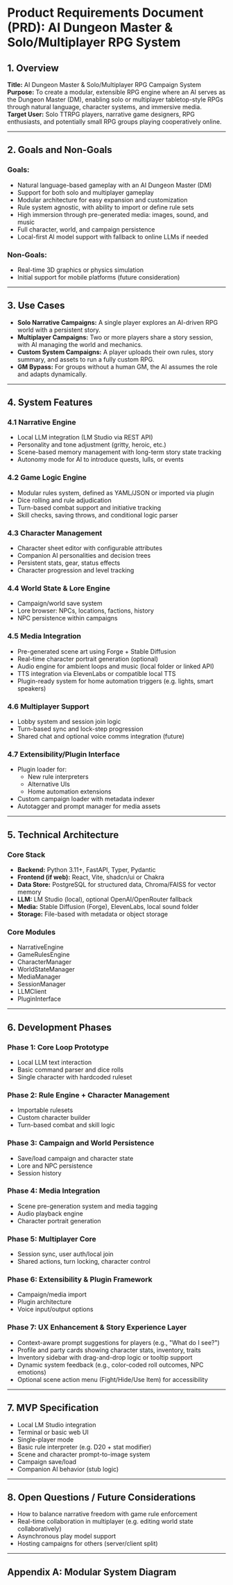 # Product Requirements Document (PRD): AI Dungeon Master & Solo/Multiplayer RPG System

## 1. Overview
**Title:** AI Dungeon Master & Solo/Multiplayer RPG Campaign System  
**Purpose:** To create a modular, extensible RPG engine where an AI serves as the Dungeon Master (DM), enabling solo or multiplayer tabletop-style RPGs through natural language, character systems, and immersive media.  
**Target User:** Solo TTRPG players, narrative game designers, RPG enthusiasts, and potentially small RPG groups playing cooperatively online.

---

## 2. Goals and Non-Goals
### Goals:
- Natural language-based gameplay with an AI Dungeon Master (DM)
- Support for both solo and multiplayer gameplay
- Modular architecture for easy expansion and customization
- Rule system agnostic, with ability to import or define rule sets
- High immersion through pre-generated media: images, sound, and music
- Full character, world, and campaign persistence
- Local-first AI model support with fallback to online LLMs if needed

### Non-Goals:
- Real-time 3D graphics or physics simulation
- Initial support for mobile platforms (future consideration)

---

## 3. Use Cases
- **Solo Narrative Campaigns:** A single player explores an AI-driven RPG world with a persistent story.
- **Multiplayer Campaigns:** Two or more players share a story session, with AI managing the world and mechanics.
- **Custom System Campaigns:** A player uploads their own rules, story summary, and assets to run a fully custom RPG.
- **GM Bypass:** For groups without a human GM, the AI assumes the role and adapts dynamically.

---

## 4. System Features
### 4.1 Narrative Engine
- Local LLM integration (LM Studio via REST API)
- Personality and tone adjustment (gritty, heroic, etc.)
- Scene-based memory management with long-term story state tracking
- Autonomy mode for AI to introduce quests, lulls, or events

### 4.2 Game Logic Engine
- Modular rules system, defined as YAML/JSON or imported via plugin
- Dice rolling and rule adjudication
- Turn-based combat support and initiative tracking
- Skill checks, saving throws, and conditional logic parser

### 4.3 Character Management
- Character sheet editor with configurable attributes
- Companion AI personalities and decision trees
- Persistent stats, gear, status effects
- Character progression and level tracking

### 4.4 World State & Lore Engine
- Campaign/world save system
- Lore browser: NPCs, locations, factions, history
- NPC persistence within campaigns

### 4.5 Media Integration
- Pre-generated scene art using Forge + Stable Diffusion
- Real-time character portrait generation (optional)
- Audio engine for ambient loops and music (local folder or linked API)
- TTS integration via ElevenLabs or compatible local TTS
- Plugin-ready system for home automation triggers (e.g. lights, smart speakers)

### 4.6 Multiplayer Support
- Lobby system and session join logic
- Turn-based sync and lock-step progression
- Shared chat and optional voice comms integration (future)

### 4.7 Extensibility/Plugin Interface
- Plugin loader for:
  - New rule interpreters
  - Alternative UIs
  - Home automation extensions
- Custom campaign loader with metadata indexer
- Autotagger and prompt manager for media assets

---

## 5. Technical Architecture
### Core Stack
- **Backend:** Python 3.11+, FastAPI, Typer, Pydantic
- **Frontend (if web):** React, Vite, shadcn/ui or Chakra
- **Data Store:** PostgreSQL for structured data, Chroma/FAISS for vector memory
- **LLM:** LM Studio (local), optional OpenAI/OpenRouter fallback
- **Media:** Stable Diffusion (Forge), ElevenLabs, local sound folder
- **Storage:** File-based with metadata or object storage

### Core Modules
- NarrativeEngine
- GameRulesEngine
- CharacterManager
- WorldStateManager
- MediaManager
- SessionManager
- LLMClient
- PluginInterface

---

## 6. Development Phases
### Phase 1: Core Loop Prototype
- Local LLM text interaction
- Basic command parser and dice rolls
- Single character with hardcoded ruleset

### Phase 2: Rule Engine + Character Management
- Importable rulesets
- Custom character builder
- Turn-based combat and skill logic

### Phase 3: Campaign and World Persistence
- Save/load campaign and character state
- Lore and NPC persistence
- Session history

### Phase 4: Media Integration
- Scene pre-generation system and media tagging
- Audio playback engine
- Character portrait generation

### Phase 5: Multiplayer Core
- Session sync, user auth/local join
- Shared actions, turn locking, character control

### Phase 6: Extensibility & Plugin Framework
- Campaign/media import
- Plugin architecture
- Voice input/output options

### Phase 7: UX Enhancement & Story Experience Layer
- Context-aware prompt suggestions for players (e.g., "What do I see?")
- Profile and party cards showing character stats, inventory, traits
- Inventory sidebar with drag-and-drop logic or tooltip support
- Dynamic system feedback (e.g., color-coded roll outcomes, NPC emotions)
- Optional scene action menu (Fight/Hide/Use Item) for accessibility

---

## 7. MVP Specification
- Local LM Studio integration
- Terminal or basic web UI
- Single-player mode
- Basic rule interpreter (e.g. D20 + stat modifier)
- Scene and character prompt-to-image system
- Campaign save/load
- Companion AI behavior (stub logic)

---

## 8. Open Questions / Future Considerations
- How to balance narrative freedom with game rule enforcement
- Real-time collaboration in multiplayer (e.g. editing world state collaboratively)
- Asynchronous play model support
- Hosting campaigns for others (server/client split)

---

## Appendix A: Modular System Diagram